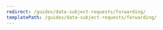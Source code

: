```yaml
---
redirect: /guides/data-subject-requests/forwarding/
templatePath: /guides/data-subject-requests/forwarding/
---
```

